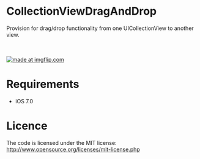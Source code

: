CollectionViewDragAndDrop
=========================

Provision for drag/drop functionality from one UICollectionView to another view.


<br><br>
<a href="http://s30.postimg.org/mtcx91p1b/89dq7.gif"><img src="http://s30.postimg.org/mtcx91p1b/89dq7.gif" title="made at imgflip.com"/></a>
<br>



Requirements
==============
- iOS 7.0

Licence
================
The code is licensed under the MIT license: http://www.opensource.org/licenses/mit-license.php
